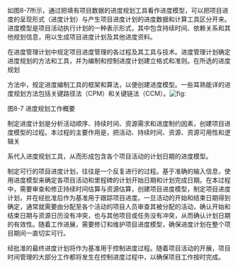 
如图8-7所示，通过把填有项目数据的进度规划工具看作进度模型，可以把项目进度的呈现形式（进度计划）与产生项目进度计划的进度数据和计算工具区分开来。进度模型是项目活动执行计划的一种表示形式，其中包含持续时间、依赖关系和其他规划信息，用以生成项目进度计划及其他进度资料。

在进度管理计划中规定项目进度管理的各过程及其工具与技术。进度管理计划确定进度规划的方法和工具，并为编制和控制进度计划建立格式和准则。在所选的进度规划

方法中，规定进度编制工具的框架和算法，以便创建进度模型。一些耳熟能详的进度规划方法包括关键路径法（CPM）和关键链法（CCM）。![](https://img.kancloud.cn/0c/4c/0c4c33aa544d4e55c0320623ba247396_1228x1426.png "fig:")

图8-7 进度规划工作概要

制定进度计划是分析活动顺序、持续时间、资源需求和进度制约因素，创建项目进度模型的过程。本过程的主要作用是，把活动、持续时间、资源、资源可用性和逻辑关

系代入进度规划工具，从而形成包含各个项目活动的计划日期的进度模型。

制定可行的项目进度计划，往往是一个反复进行的过程。基于准确的输入信息，使用进度模型来确定各项目活动和里程碑的计划开始日期和计划完成日期。在本过程中，需要审查和修正持续时间估算与资源估算，创建项目进度模型，制定项目进度计划，并在经批准后作为基准用于跟踪项目进度。一旦活动的开始和结束日期得到确定，通常就需要由分配至各个活动的项目人员审查其被分配的活动，确认开始和结束日期与资源日历没有冲突，也与其他项目或任务没有冲突，从而确认计划日期的有效性。随着工作进展，需要修订和维护项目进度模型，确保进度计划在整个项目期间一直切实可行。

经批准的最终进度计划将作为基准用于控制进度过程。随着项目活动的开展，项目时间管理的大部分工作都将发生在控制进度过程中，以确保项目工作按时完成。
